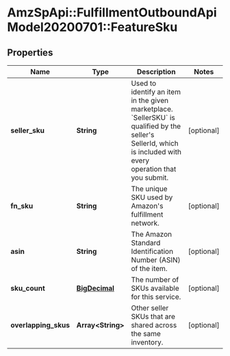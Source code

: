 # AmzSpApi::FulfillmentOutboundApiModel20200701::FeatureSku

## Properties
Name | Type | Description | Notes
------------ | ------------- | ------------- | -------------
**seller_sku** | **String** | Used to identify an item in the given marketplace. &#x60;SellerSKU&#x60; is qualified by the seller&#x27;s SellerId, which is included with every operation that you submit. | [optional] 
**fn_sku** | **String** | The unique SKU used by Amazon&#x27;s fulfillment network. | [optional] 
**asin** | **String** | The Amazon Standard Identification Number (ASIN) of the item. | [optional] 
**sku_count** | [**BigDecimal**](BigDecimal.md) | The number of SKUs available for this service. | [optional] 
**overlapping_skus** | **Array&lt;String&gt;** | Other seller SKUs that are shared across the same inventory. | [optional] 

